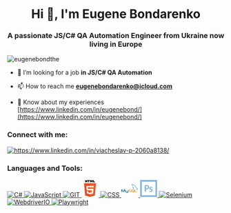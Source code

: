 <h1 align="center">Hi 👋, I'm Eugene Bondarenko</h1>
<h3 align="center">A passionate JS/C# QA Automation Engineer from Ukraine now living in Europe</h3>

<p align="left"> <img src="https://komarev.com/ghpvc/?username=eugenebondthe&label=Profile%20views&color=0e75b6&style=flat" alt="eugenebondthe" /> </p>

- 👯 I’m looking for a job **in JS/C# QA Automation**

- 📫 How to reach me **eugenebondarenko@icloud.com**

- 📄 Know about my experiences [https://www.linkedin.com/in/eugenebond/](https://www.linkedin.com/in/eugenebond/)

<h3 align="left">Connect with me:</h3>
<p align="left">
<a href="https://www.linkedin.com/in/eugenebond/" target="blank"><img align="center" src="https://raw.githubusercontent.com/rahuldkjain/github-profile-readme-generator/master/src/images/icons/Social/linked-in-alt.svg" alt="https://www.linkedin.com/in/viacheslav-p-2060a8138/" height="30" width="40" /></a>
</p>

<h3 align="left">Languages and Tools:</h3>
<p align="left"> <a href="https://docs.microsoft.com/en-us/dotnet/csharp/" target="_blank" rel="noreferrer"> <img src="https://e7.pngegg.com/pngimages/328/221/png-clipart-c-programming-language-logo-microsoft-visual-studio-net-framework-javascript-icon-purple-logo.png" alt="C#" width="40" height="40"/> </a> <a href="https://www.javascript.com/" target="_blank" rel="noreferrer"> <img src="https://w1.pngwing.com/pngs/136/126/png-transparent-javascript-logo-angularjs-nodejs-computer-programming-web-development-computer-software-jquery-yellow.png" alt="JavaScript" width="40" height="40"/> </a> <a href="https://git-scm.com/" target="_blank" rel="noreferrer"> <img src="https://www.vectorlogo.zone/logos/git-scm/git-scm-icon.svg" alt="GIT" width="40" height="40"/> </a> <a href="https://www.w3.org/html/" target="_blank" rel="noreferrer"> <img src="https://raw.githubusercontent.com/devicons/devicon/master/icons/html5/html5-original-wordmark.svg" alt="html5" width="40" height="40"/> </a> <a href="https://www.w3.org/Style/CSS/Overview.en.html" target="_blank" rel="noreferrer"> <img src="https://www.pngkey.com/png/detail/624-6241203_css-icon-png-cascading-style-sheets.png" alt="CSS" width="40" height="40"/> </a> <a href="https://www.mysql.com/" target="_blank" rel="noreferrer"> <img src="https://raw.githubusercontent.com/devicons/devicon/master/icons/mysql/mysql-original-wordmark.svg" alt="MYSQL" width="40" height="40"/> </a> <a href="https://www.photoshop.com/en" target="_blank" rel="noreferrer"> <img src="https://raw.githubusercontent.com/devicons/devicon/master/icons/photoshop/photoshop-line.svg" alt="PS" width="40" height="40"/> </a> <a href="https://www.selenium.dev/" target="_blank" rel="noreferrer"> <img src="https://banner2.cleanpng.com/20190320/rpt/kisspng-selenium-test-automation-software-testing-computer-5c9268a4a0bbe2.8617172015530989166584.jpg" alt="Selenium" width="40" height="40"/> </a> <a href="https://webdriver.io/" target="_blank" rel="noreferrer"> <img src="https://webdriver.io/img/logo-webdriver-io.png" alt="WebdriverIO" width="40" height="40"/> </a> <a href="https://playwright.dev/" target="_blank" rel="noreferrer"> <img src="https://image.emojisky.com/851/11798851-middle.png" alt="Playwright" width="40" height="40"/> </a> </p>
